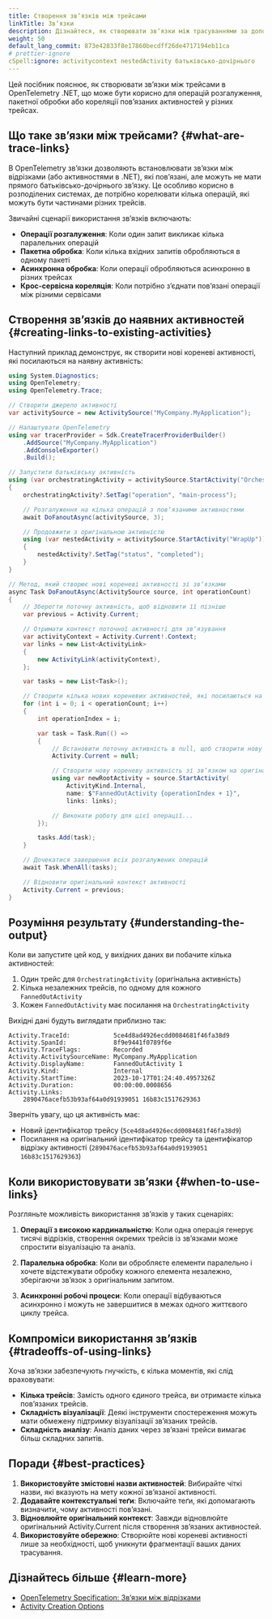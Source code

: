 ```yaml
---
title: Створення звʼязків між трейсами
linkTitle: Звʼязки
description: Дізнайтеся, як створювати звʼязки між трасуваннями за допомогою OpenTelemetry .NET
weight: 50
default_lang_commit: 873e42833f8e17860becdff26de4717194eb11ca
# prettier-ignore
cSpell:ignore: activitycontext nestedActivity батьківсько-дочірнього
---
```


Цей посібник пояснює, як створювати звʼязки між трейсами в OpenTelemetry .NET, що може бути корисно для операцій розгалуження, пакетної обробки або кореляції повʼязаних активностей у різних трейсах.

## Що таке звʼязки між трейсами? {#what-are-trace-links}

В OpenTelemetry звʼязки дозволяють встановлювати звʼязки між відрізками (або активностями в .NET), які повʼязані, але можуть не мати прямого батьківсько-дочірнього звʼязку. Це особливо корисно в розподілених системах, де потрібно корелювати кілька операцій, які можуть бути частинами різних трейсів.

Звичайні сценарії використання звʼязків включають:

- **Операції розгалуження**: Коли один запит викликає кілька паралельних операцій
- **Пакетна обробка**: Коли кілька вхідних запитів обробляються в одному пакеті
- **Асинхронна обробка**: Коли операції обробляються асинхронно в різних трейсах
- **Крос-сервісна кореляція**: Коли потрібно зʼєднати повʼязані операції між різними сервісами

## Створення звʼязків до наявних активностей {#creating-links-to-existing-activities}

Наступний приклад демонструє, як створити нові кореневі активності, які посилаються на наявну активність:

```csharp
using System.Diagnostics;
using OpenTelemetry;
using OpenTelemetry.Trace;

// Створити джерело активності
var activitySource = new ActivitySource("MyCompany.MyApplication");

// Налаштувати OpenTelemetry
using var tracerProvider = Sdk.CreateTracerProviderBuilder()
    .AddSource("MyCompany.MyApplication")
    .AddConsoleExporter()
    .Build();

// Запустити батьківську активність
using (var orchestratingActivity = activitySource.StartActivity("OrchestratingActivity"))
{
    orchestratingActivity?.SetTag("operation", "main-process");

    // Розгалуження на кілька операцій з повʼязаними активностями
    await DoFanoutAsync(activitySource, 3);

    // Продовжити з оригінальною активністю
    using (var nestedActivity = activitySource.StartActivity("WrapUp"))
    {
        nestedActivity?.SetTag("status", "completed");
    }
}

// Метод, який створює нові кореневі активності зі звʼязками
async Task DoFanoutAsync(ActivitySource source, int operationCount)
{
    // Зберегти поточну активність, щоб відновити її пізніше
    var previous = Activity.Current;

    // Отримати контекст поточної активності для звʼязування
    var activityContext = Activity.Current!.Context;
    var links = new List<ActivityLink>
    {
        new ActivityLink(activityContext),
    };

    var tasks = new List<Task>();

    // Створити кілька нових кореневих активностей, які посилаються на оригінальну активність
    for (int i = 0; i < operationCount; i++)
    {
        int operationIndex = i;

        var task = Task.Run(() =>
        {
            // Встановити поточну активність в null, щоб створити нову кореневу активність
            Activity.Current = null;

            // Створити нову кореневу активність зі звʼязком на оригінальну активність
            using var newRootActivity = source.StartActivity(
                ActivityKind.Internal,
                name: $"FannedOutActivity {operationIndex + 1}",
                links: links);

            // Виконати роботу для цієї операції...
        });

        tasks.Add(task);
    }

    // Дочекатися завершення всіх розгалужених операцій
    await Task.WhenAll(tasks);

    // Відновити оригінальний контекст активності
    Activity.Current = previous;
}
```

## Розуміння результату {#understanding-the-output}

Коли ви запустите цей код, у вихідних даних ви побачите кілька активностей:

1. Один трейс для `OrchestratingActivity` (оригінальна активність)
2. Кілька незалежних трейсів, по одному для кожного `FannedOutActivity`
3. Кожен `FannedOutActivity` має посилання на `OrchestratingActivity`

Вихідні дані будуть виглядати приблизно так:

```text
Activity.TraceId:            5ce4d8ad4926ecdd0084681f46fa38d9
Activity.SpanId:             8f9e9441f0789f6e
Activity.TraceFlags:         Recorded
Activity.ActivitySourceName: MyCompany.MyApplication
Activity.DisplayName:        FannedOutActivity 1
Activity.Kind:               Internal
Activity.StartTime:          2023-10-17T01:24:40.4957326Z
Activity.Duration:           00:00:00.0008656
Activity.Links:
    2890476acefb53b93af64a0d91939051 16b83c1517629363
```

Зверніть увагу, що ця активність має:

- Новий ідентифікатор трейсу (`5ce4d8ad4926ecdd0084681f46fa38d9`)
- Посилання на оригінальний ідентифікатор трейсу та ідентифікатор відрізку активності (`2890476acefb53b93af64a0d91939051 16b83c1517629363`)

## Коли використовувати звʼязки {#when-to-use-links}

Розгляньте можливість використання звʼязків у таких сценаріях:

1. **Операції з високою кардинальністю**: Коли одна операція генерує тисячі відрізків, створення окремих трейсів із звʼязками може спростити візуалізацію та аналіз.

2. **Паралельна обробка**: Коли ви обробляєте елементи паралельно і хочете відстежувати обробку кожного елемента незалежно, зберігаючи звʼязок з оригінальним запитом.

3. **Асинхронні робочі процеси**: Коли операції відбуваються асинхронно і можуть не завершитися в межах одного життєвого циклу трейса.

## Компроміси використання звʼязків {#tradeoffs-of-using-links}

Хоча звʼязки забезпечують гнучкість, є кілька моментів, які слід враховувати:

- **Кілька трейсів**: Замість одного єдиного трейса, ви отримаєте кілька повʼязаних трейсів.
- **Складність візуалізації**: Деякі інструменти спостереження можуть мати обмежену підтримку візуалізації звʼязаних трейсів.
- **Складність аналізу**: Аналіз даних через звʼязані трейси вимагає більш складних запитів.

## Поради {#best-practices}

1. **Використовуйте змістовні назви активностей**: Вибирайте чіткі назви, які вказують на мету кожної звʼязаної активності.
2. **Додавайте контекстуальні теґи**: Включайте теґи, які допомагають визначити, чому активності повʼязані.
3. **Відновлюйте оригінальний контекст**: Завжди відновлюйте оригінальний Activity.Current після створення звʼязаних активностей.
4. **Використовуйте обережно**: Створюйте нові кореневі активності лише за необхідності, щоб уникнути фрагментації ваших даних трасування.

## Дізнайтесь більше {#learn-more}

- [OpenTelemetry Specification: Звʼязки між відрізками](/docs/specs/otel/overview/#links-between-spans)
- [Activity Creation Options](https://github.com/open-telemetry/opentelemetry-dotnet/tree/main/src/OpenTelemetry.Api#activity-creation-options)
